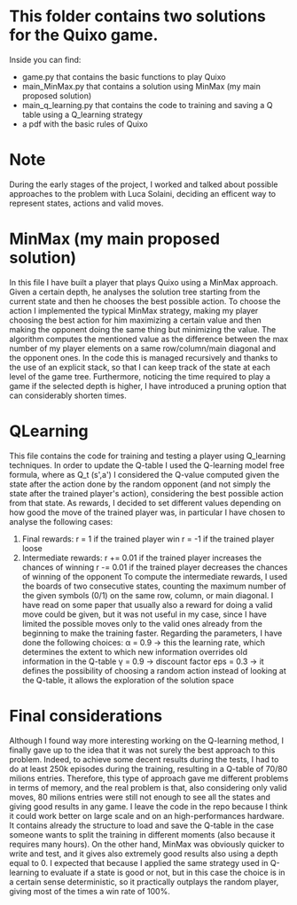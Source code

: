 # This folder contains two solutions for the Quixo game.
Inside you can find:
- game.py that contains the basic functions to play Quixo
- main_MinMax.py that contains a solution using MinMax (my main proposed solution)
- main_q_learning.py that contains the code to training and saving a Q table using a Q_learning strategy 
- a pdf with the basic rules of Quixo

# Note
During the early stages of the project, I worked and talked about possible approaches to the problem with Luca Solaini, deciding an efficent way to represent states, actions and valid moves.

# MinMax (my main proposed solution)
In this file I have built a player that plays Quixo using a MinMax approach. Given a certain depth, he analyses the solution tree starting from the current state and then he chooses the best possible action. To choose the action I implemented the typical MinMax strategy, making my player choosing the best action for him maximizing a certain value and then making the opponent doing the same thing but minimizing the value. The algorithm computes the mentioned value as the difference between the max number of my player elements on a same row/column/main diagonal and the opponent ones. In the code this is managed recursively and thanks to the use of an explicit stack, so that I can keep track of the state at each level of the game tree. Furthermore, noticing the time required to play a game if the selected depth is higher, I have introduced a pruning option that can considerably shorten times.

# QLearning 
This file contains the code for training and testing a player using Q_learning techniques. In order to update the Q-table I used the Q-learning model free formula, where as Q_t (s',a') I considered the Q-value computed given the state after the action done by the random opponent (and not simply the state after the trained player's action), considering the best possible action from that state.
As rewards, I decided to set different values depending on how good the move of the trained player was, in particular I have chosen to analyse the following cases:
1) Final rewards:
	r = 1 if the trained player win
	r = -1 if the trained player loose
2) Intermediate rewards:
	r += 0.01 if the trained player increases the chances of winning
	r -= 0.01 if the trained player decreases the chances of winning of the opponent
To compute the intermediate rewards, I used the boards of two consecutive states, counting the maximum number of the given symbols (0/1) on the same row, column, or main diagonal. I have read on some paper that usually also a reward for doing a valid move could be given, but it was not useful in my case, since I have limited the possible moves only to the valid ones already from the beginning to make the training faster.
Regarding the parameters, I have done the following choices:
	α = 0.9 -> this the learning rate, which determines the extent to which new information overrides old information in the Q-table
	γ = 0.9 -> discount factor
	eps = 0.3 -> it defines the possibility of choosing a random action instead of looking at the Q-table, it allows the exploration of the solution space

# Final considerations
Although I found way more interesting working on the Q-learning method, I finally gave up to the idea that it was not surely the best approach to this problem. Indeed, to achieve some decent results during the tests, I had to do at least 250k episodes during the training, resulting in a Q-table of 70/80 milions entries. Therefore, this type of approach gave me different problems in terms of memory, and the real problem is that, also considering only valid moves, 80 milions entries were still not enough to see all the states and giving good results in any game. I leave the code in the repo because I think it could work better on large scale and on an high-performances hardware. It contains already the structure to load and save the Q-table in the case someone wants to split the training in different moments (also because it requires many hours).
On the other hand, MinMax was obviously quicker to write and test, and it gives also extremely good results also using a depth equal to 0. I expected that because I applied the same strategy used in Q-learning to evaluate if a state is good or not, but in this case the choice is in a certain sense deterministic, so it practically outplays the random player, giving most of the times a win rate of 100%.